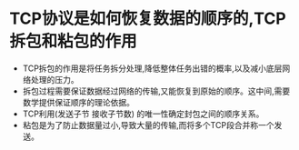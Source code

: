 # TCP协议是如何恢复数据的顺序的,TCP拆包和粘包的作用

* TCP拆包的作用是将任务拆分处理,降低整体任务出错的概率,以及减小底层网络处理的压力。
* 拆包过程需要保证数据经过网络的传输,又能恢复到原始的顺序。这中间,需要数学提供保证顺序的理论依据。
* TCP利用(发送子节 接收子节数) 的唯一性确定封包之间的顺序关系。
* 粘包是为了防止数据量过小,导致大量的传输,而将多个TCP段合并称一个发送。